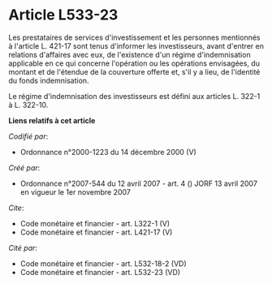 # Article L533-23

Les prestataires de services d'investissement et les personnes mentionnés à l'article L. 421-17 sont tenus d'informer les
investisseurs, avant d'entrer en relations d'affaires avec eux, de l'existence d'un régime d'indemnisation applicable en ce
qui concerne l'opération ou les opérations envisagées, du montant et de l'étendue de la couverture offerte et, s'il y a lieu,
de l'identité du fonds indemnisation. 

Le régime d'indemnisation des investisseurs est défini aux articles L. 322-1 à L. 322-10.

**Liens relatifs à cet article**

_Codifié par_:

  - Ordonnance n°2000-1223 du 14 décembre 2000 (V)

_Créé par_:

  - Ordonnance n°2007-544 du 12 avril 2007 - art. 4 () JORF 13 avril 2007 en vigueur le 1er novembre 2007

_Cite_:

  - Code monétaire et financier - art. L322-1 (V)
  - Code monétaire et financier - art. L421-17 (V)

_Cité par_:

  - Code monétaire et financier - art. L532-18-2 (VD)
  - Code monétaire et financier - art. L532-23 (VD)
